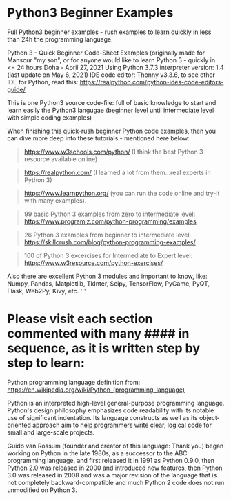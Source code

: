 # Python3 Beginner Examples
Full Python3 beginner examples - rush examples to learn quickly in less than 24h the programming language.

Python 3 - Quick Beginner Code-Sheet Examples (originally made for Mansour "my son", or for anyone would like to learn Python 3 - quickly in <= 24 hours
 Doha - April 27, 2021
 Using Python 3.7.3 interpreter
 version: 1.4 (last update on May 6, 2021)
 IDE code editor: Thonny v3.3.6, to see other IDE for Python, read this: https://realpython.com/python-ides-code-editors-guide/
 
 This is one Python3 source code-file: full of basic knowledge to start and learn easily the Python3 langugae (beginner level until intermediate level with simple coding examples)
 
 When finishing this quick-rush beginner Python code examples, then you can dive more deep into these tutorials - mentioned here below:
 
> https://www.w3schools.com/python/ (I think the best Python 3 resource available online)

> https://realpython.com/ (I learned a lot from them...real experts in Python 3)

> https://www.learnpython.org/ (you can run the code online and try-it with many examples).

> 99 basic Python 3 examples from zero to intermediate level:
 https://www.programiz.com/python-programming/examples

> 26 Python 3 examples from beginner to intermediate level:
 https://skillcrush.com/blog/python-programming-examples/
 
> 100 of Python 3 excercises for Intermediate to Expert level:
https://www.w3resource.com/python-exercises/

Also there are excellent Python 3 modules and important to know, like: Numpy, Pandas, Matplotlib, TkInter, Scipy, TensorFlow, PyGame, PyQT, Flask, Web2Py, Kivy, etc.
'''

# Please visit each section commented with many #### in sequence, as it is written step by step to learn:


 Python programming language definition from: https://en.wikipedia.org/wiki/Python_(programming_language)
 
 Python is an interpreted high-level general-purpose programming language. Python's design philosophy emphasizes code readability with its notable use of significant indentation.
 Its language constructs as well as its object-oriented approach aim to help programmers write clear, logical code for small and large-scale projects.
 
 Guido van Rossum (founder and creator of this language: Thank you) began working on Python in the late 1980s, as a successor to the ABC programming language,
 and first released it in 1991 as Python 0.9.0, then Python 2.0 was released in 2000 and introduced new features, then Python 3.0 was released in 2008 and was a major revision
 of the language that is not completely backward-compatible and much Python 2 code does not run unmodified on Python 3.
